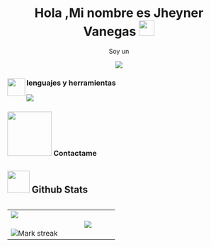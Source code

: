 <h1 align="center"><b>Hola ,Mi nombre es Jheyner Vanegas </b><img src="https://media.giphy.com/media/hvRJCLFzcasrR4ia7z/giphy.gif" width="35"></h1>
<p align="center"> Soy un </p>
<p align="center"> <a href="https://github.com/DenverCoder1/readme-typing-svg"><img src="https://readme-typing-svg.herokuapp.com?font=Time+New+Roman&color=cyan&size=25&center=true&vCenter=true&width=700&height=100&lines=Estudiante+de+Analisis+y+desarrollo+de+software,;Autodidacta,;Diseñador+de+paginas+webs,;Full+stack,;Un+placer..<3"></a> </p>

<div>
<h3> <picture> <img src = "https://github.com/7oSkaaa/7oSkaaa/blob/main/Images/Programming_Languages.gif?raw=true" align="left" width = 40px>  </picture> lenguajes y herramientas</h3>
<p align="left">
  <a href="https://skillicons.dev">
    <img src="https://skillicons.dev/icons?i=js,py,css,flask,github,html,mysql,vscode,tailwind,&perline=14" />
  </a>
</p>
</div>

<div aling="right">
<h3> <picture> <img src="https://github.com/7oSkaaa/7oSkaaa/blob/main/Images/Connect-with-me.gif?raw=true" width="100px"> </picture> Contactame<h3/>
</div>

## <picture> <img src = "https://github.com/7oSkaaa/7oSkaaa/blob/main/Images/Statistics.gif?raw=true" width = 50px>  </picture> Github Stats
<table align="left">
<tr border="none">
<td width="50%" align="center">
  <img  align="left"  src="https://github-readme-stats.vercel.app/api?username=brexss&theme=dark&show_icons=true&count_private=true" />
  <br></br>
  <img  title="🔥 Get streak stats for your profile at git.io/streak-stats" alt="Mark streak" src="https://github-readme-streak-stats.herokuapp.com/?user=brexss&theme=dark&hide_border=false" /> 
</td>


<td width="50%" align="center">

  <img  align="center"  src="https://github-readme-stats.anuraghazra1.vercel.app/api/top-langs/?username=ElioChiu&theme=dark&hide_border=false&no-bg=true&no-frame=true&langs_count=7"/>

  </td>
</tr>
</table>
